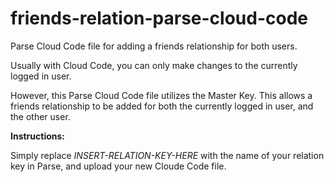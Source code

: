 friends-relation-parse-cloud-code
=================================

Parse Cloud Code file for adding a friends relationship for both users.

Usually with Cloud Code, you can only make changes to the currently logged in user.

However, this Parse Cloud Code file utilizes the Master Key. This allows a friends relationship to be added for both
the currently logged in user, and the other user.

**Instructions:**

Simply replace *INSERT-RELATION-KEY-HERE* with the name of your relation key in Parse, and upload your new Cloude Code file.
